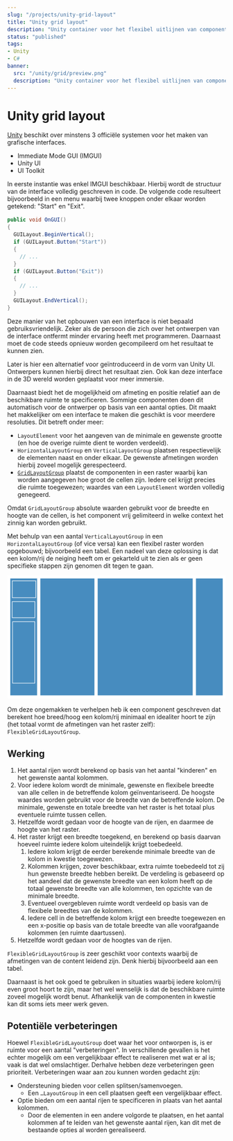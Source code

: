 ```yaml
---
slug: "/projects/unity-grid-layout"
title: "Unity grid layout"
description: "Unity container voor het flexibel uitlijnen van componenten in een raster."
status: "published"
tags:
- Unity
- C#
banner:
  src: "/unity/grid/preview.png"
  description: "Unity container voor het flexibel uitlijnen van componenten in een raster."
---
```


# Unity grid layout

[Unity][unity] beschikt over minstens 3 officiële systemen voor het maken van grafische interfaces.
- Immediate Mode GUI (IMGUI)
- Unity UI
- UI Toolkit

In eerste instantie was enkel IMGUI beschikbaar. Hierbij wordt de structuur van de interface volledig geschreven in code. De volgende code resulteert bijvoorbeeld in een menu waarbij twee knoppen onder elkaar worden getekend: "Start" en "Exit".

```C#
public void OnGUI()
{
  GUILayout.BeginVertical();
  if (GUILayout.Button("Start"))
  {
    // ...
  }
  if (GUILayout.Button("Exit"))
  {
    // ...
  }
  GUILayout.EndVertical();
}
```

Deze manier van het opbouwen van een interface is niet bepaald gebruiksvriendelijk. Zeker als de persoon die zich over het ontwerpen van de interface ontfermt minder ervaring heeft met programmeren. Daarnaast moet de code steeds opnieuw worden gecompileerd om het resultaat te kunnen zien.

Later is hier een alternatief voor geïntroduceerd in de vorm van Unity UI. Ontwerpers kunnen hierbij direct het resultaat zien. Ook kan deze interface in de 3D wereld worden geplaatst voor meer immersie.

Daarnaast biedt het de mogelijkheid om afmeting en positie relatief aan de beschikbare ruimte te specificeren. Sommige componenten doen dit automatisch voor de ontwerper op basis van een aantal opties. Dit maakt het makkelijker om een interface te maken die geschikt is voor meerdere resoluties. Dit betreft onder meer:

- `LayoutElement` voor het aangeven van de minimale en gewenste grootte (en hoe de overige ruimte dient te worden verdeeld).
- `HorizontalLayoutGroup` en `VerticalLayoutGroup` plaatsen respectievelijk de elementen naast en onder elkaar. De gewenste afmetingen worden hierbij zoveel mogelijk gerespecteerd.
- [`GridLayoutGroup`][unity-grid-layout] plaatst de componenten in een raster waarbij kan worden aangegeven hoe groot de cellen zijn. Iedere cel krijgt precies die ruimte toegewezen; waardes van een `LayoutElement` worden volledig genegeerd.

Omdat `GridLayoutGroup` absolute waarden gebruikt voor de breedte en hoogte van de cellen, is het component vrij gelimiteerd in welke context het zinnig kan worden gebruikt. 

Met behulp van een aantal `VerticalLayoutGroup` in een `HorizontalLayoutGroup` (of vice versa) kan een flexibel raster worden opgebouwd; bijvoorbeeld een tabel. Een nadeel van deze oplossing is dat een kolom/rij de neiging heeft om er gekarteld uit te zien als er geen specifieke stappen zijn genomen dit tegen te gaan.

!["Raster" waarbij de cellen in een rij variëren in hoogte][img-hv-layout]

Om deze ongemakken te verhelpen heb ik een component geschreven dat berekent hoe breed/hoog een kolom/rij minimaal en idealiter hoort te zijn (het totaal vormt de afmetingen van het raster zelf): `FlexibleGridLayoutGroup`. 

## Werking

1. Het aantal rijen wordt berekend op basis van het aantal "kinderen" en het gewenste aantal kolommen.
1. Voor iedere kolom wordt de minimale, gewenste en flexibele breedte van alle cellen in de betreffende kolom geïnventariseerd. De hoogste waardes worden gebruikt voor de breedte van de betreffende kolom. De minimale, gewenste en totale breedte van het raster is het totaal plus eventuele ruimte tussen cellen.
1. Hetzelfde wordt gedaan voor de hoogte van de rijen, en daarmee de hoogte van het raster.
1. Het raster krijgt een breedte toegekend, en berekend op basis daarvan hoeveel ruimte iedere kolom uiteindelijk krijgt toebedeeld.
    1. Iedere kolom krijgt de eerder berekende minimale breedte van de kolom in kwestie toegewezen.
    1. Kolommen krijgen, zover beschikbaar, extra ruimte toebedeeld tot zij hun gewenste breedte hebben bereikt. De verdeling is gebaseerd op het aandeel dat de gewenste breedte van een kolom heeft op de totaal gewenste breedte van alle kolommen, ten opzichte van de minimale breedte. 
    1. Eventueel overgebleven ruimte wordt verdeeld op basis van de flexibele breedtes van de kolommen.
    1. Iedere cell in de betreffende kolom krijgt een breedte toegewezen en een x-positie op basis van de totale breedte van alle voorafgaande kolommen (en ruimte daartussen).
1. Hetzelfde wordt gedaan voor de hoogtes van de rijen.

`FlexibleGridLayoutGroup` is zeer geschikt voor contexts waarbij de afmetingen van de content leidend zijn. Denk hierbij bijvoorbeeld aan een tabel. 

Daarnaast is het ook goed te gebruiken in situaties waarbij iedere kolom/rij even groot hoort te zijn, maar het wel wenselijk is dat de beschikbare ruimte zoveel mogelijk wordt benut. Afhankelijk van de componenten in kwestie kan dit soms iets meer werk geven.

## Potentiële verbeteringen

Hoewel `FlexibleGridLayoutGroup` doet waar het voor ontworpen is, is er ruimte voor een aantal "verbeteringen". In verschillende gevallen is het echter mogelijk om een vergelijkbaar effect te realiseren met wat er al is; vaak is dat wel omslachtiger. Derhalve hebben deze verbeteringen geen prioriteit. Verbeteringen waar aan zou kunnen worden gedacht zijn:

- Ondersteuning bieden voor cellen splitsen/samenvoegen. 
    - Een `…LayoutGroup` in een cell plaatsen geeft een vergelijkbaar effect.
- Optie bieden om een aantal rijen te specificeren in plaats van het aantal kolommen.
    - Door de elementen in een andere volgorde te plaatsen, en het aantal kolommen af te leiden van het gewenste aantal rijen, kan dit met de bestaande opties al worden gerealiseerd.

[img-imgui]: /unity/grid/imgui.png
[img-hv-layout]: /unity/grid/horizontal-and-vertical-layout-groups.svg 

[unity]: https://unity.com/
[unity-grid-layout]: https://docs.unity3d.com/Packages/com.unity.ugui@1.0/api/UnityEngine.UI.GridLayoutGroup.html